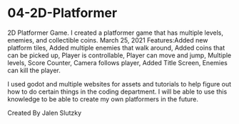 # 04-2D-Platformer
2D Platformer Game. I created a platformer game that has multiple levels, enemies, and collectible coins.
 March 25, 2021
Features:Added new platform tiles, 
Added multiple enemies that walk around,
Added coins that can be picked up,
Player is controllable,
Player can move and jump,
Multiple levels,
Score Counter,
Camera follows player,
Added Title Screen, 
Enemies can kill the player.

I used godot and multiple websites for assets and tutorials to help figure out how to do certain things in the coding department. 
I will be able to use this knowledge to be able to create my own platformers in the future. 

Created By Jalen Slutzky
